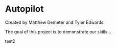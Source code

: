 # Autopilot
Created by Matthew Demeter and Tyler Edwards

The goal of this project is to demonstrate our skills...

test2
